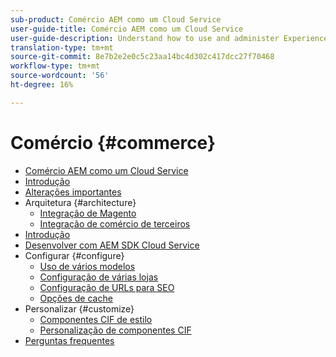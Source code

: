 ```yaml
---
sub-product: Comércio AEM como um Cloud Service
user-guide-title: Comércio AEM como um Cloud Service
user-guide-description: Understand how to use and administer Experience Manager Commerce as a Cloud Service.
translation-type: tm+mt
source-git-commit: 8e7b2e2e0c5c23aa14bc4d302c417dcc27f70468
workflow-type: tm+mt
source-wordcount: '56'
ht-degree: 16%

---
```



# Comércio {#commerce}

+ [Comércio AEM como um Cloud Service](/help/commerce-cloud/home.md)
+ [Introdução](overview.md)
+ [Alterações importantes](changes.md)
+ Arquitetura {#architecture}
   + [Integração de Magento](architecture/magento.md)
   + [Integração de comércio de terceiros](architecture/third-party.md)
+ [Introdução](getting-started.md)
+ [Desenvolver com AEM SDK Cloud Service](develop.md)
+ Configurar {#configure}
   + [Uso de vários modelos](configuring/multi-template-usage.md)
   + [Configuração de várias lojas](configuring/multi-store-setup.md)
   + [Configuração de URLs para SEO](configuring/advanced-url-configuration.md)
   + [Opções de cache](configuring/caching.md)
+ Personalizar {#customize}
   + [Componentes CIF de estilo](customizing/style-cif-component.md)
   + [Personalização de componentes CIF](customizing/customize-cif-components.md)
+ [Perguntas frequentes](faq.md)
